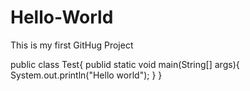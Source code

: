 # Hello-World
This is my first GitHug Project
 
  public class Test{
    publid static void main(String[] args){
      System.out.println("Hello world");
    }
  }
